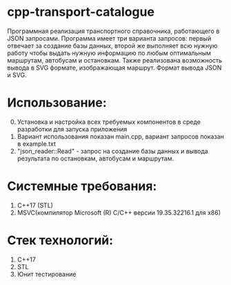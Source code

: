 # cpp-transport-catalogue
Программная реализация транспортного справочника, работающего в JSON запросами. Программа имеет три варианта запросов: первый отвечает за создание базы данных, второй же выполняет всю нужную работу чтобы выдать нужную информацию по любым оптимальным маршрутам, автобусам и остановкам. Также реализована возможность вывода в SVG формате, изображающая маршрут. Формат вывода JSON и SVG.

# Использование:
0. Установка и настройка всех требуемых компонентов в среде разработки для запуска приложения
1. Вариант использования показан main.cpp, вариант запросов показан в example.txt
2. "json_reader::Read" - запрос на создание базы данных и вывода результата по остановкам, автобусам и маршрутам.

# Системные требования:
1. C++17 (STL)
2. MSVC(компилятор Microsoft (R) C/C++ версии 19.35.32216.1 для x86)

# Стек технологий:
1. C++17
2. STL
3. Юнит тестирование

